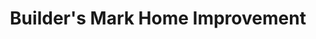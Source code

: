 ---
title: "Builder's Mark Home Improvement"
url: /san-antonio/builders-mark-home-improvement/
shop: Baumarkt
---